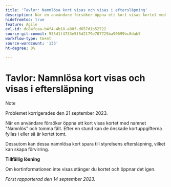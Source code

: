 ```yaml
---
title: 'Tavlor: Namnlösa kort visas och visas i eftersläpning'
description: När en användare försöker öppna ett kort visas kortet med namnet Namnlös och tomma fält. Efter en stund kan de önskade kortuppgifterna fyllas i eller så är kortet tomt. Dessutom kan dessa namnlösa kort spara till styrelsens eftersläpning, vilket kan skapa förvirring.
hidefromtoc: true
feature: Agile
exl-id: dc84fcaa-b4f4-4b18-a80f-d657d1b52722
source-git-commit: 935d1f4733e5f5d2179e707725ba90699bc0dab5
workflow-type: tm+mt
source-wordcount: '133'
ht-degree: 0%

---
```


# Tavlor: Namnlösa kort visas och visas i eftersläpning

>[!NOTE]
>
>Problemet korrigerades den 21 september 2023.

När en användare försöker öppna ett kort visas kortet med namnet &quot;Namnlös&quot; och tomma fält. Efter en stund kan de önskade kortuppgifterna fyllas i eller så är kortet tomt.

Dessutom kan dessa namnlösa kort spara till styrelsens eftersläpning, vilket kan skapa förvirring.

**Tillfällig lösning**

Om kortinformationen inte visas stänger du kortet och öppnar det igen.

_Först rapporterad den 14 september 2023._
